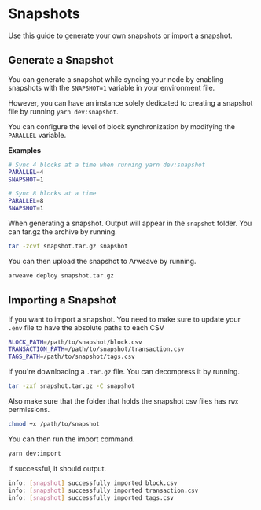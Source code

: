 # Snapshots

Use this guide to generate your own snapshots or import a snapshot.

## Generate a Snapshot

You can generate a snapshot while syncing your node by enabling snapshots with the `SNAPSHOT=1` variable in your environment file.

However, you can have an instance solely dedicated to creating a snapshot file by running `yarn dev:snapshot`.

You can configure the level of block synchronization by modifying the `PARALLEL` variable.

**Examples**

```bash
# Sync 4 blocks at a time when running yarn dev:snapshot
PARALLEL=4
SNAPSHOT=1
```

```bash
# Sync 8 blocks at a time
PARALLEL=8
SNAPSHOT=1
```

When generating a snapshot. Output will appear in the `snapshot` folder. You can tar.gz the archive by running.

```bash
tar -zcvf snapshot.tar.gz snapshot
```

You can then upload the snapshot to Arweave by running.

```bash
arweave deploy snapshot.tar.gz
```

## Importing a Snapshot

If you want to import a snapshot. You need to make sure to update your `.env` file to have the absolute paths to each CSV

```bash
BLOCK_PATH=/path/to/snapshot/block.csv
TRANSACTION_PATH=/path/to/snapshot/transaction.csv
TAGS_PATH=/path/to/snapshot/tags.csv
```

If you're downloading a `.tar.gz` file. You can decompress it by running.

```bash
tar -zxf snapshot.tar.gz -C snapshot
```

Also make sure that the folder that holds the snapshot csv files has `rwx` permissions.

```bash
chmod +x /path/to/snapshot
```

You can then run the import command.

```bash
yarn dev:import
```

If successful, it should output.

```bash
info: [snapshot] successfully imported block.csv
info: [snapshot] successfully imported transaction.csv
info: [snapshot] successfully imported tags.csv
```
